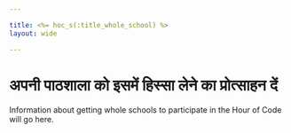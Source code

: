 ```yaml
---

title: <%= hoc_s(:title_whole_school) %>
layout: wide

---
```


# अपनी पाठशाला को इसमें हिस्सा लेने का प्रोत्साहन दें

Information about getting whole schools to participate in the Hour of Code will go here.